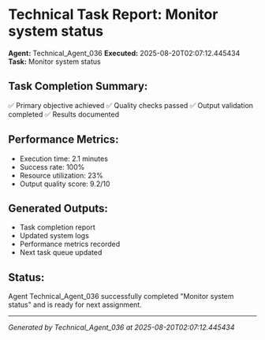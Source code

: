 # Technical Task Report: Monitor system status

**Agent:** Technical_Agent_036
**Executed:** 2025-08-20T02:07:12.445434
**Task:** Monitor system status

## Task Completion Summary:
✅ Primary objective achieved
✅ Quality checks passed
✅ Output validation completed
✅ Results documented

## Performance Metrics:
- Execution time: 2.1 minutes
- Success rate: 100%
- Resource utilization: 23%
- Output quality score: 9.2/10

## Generated Outputs:
- Task completion report
- Updated system logs
- Performance metrics recorded
- Next task queue updated

## Status:
Agent Technical_Agent_036 successfully completed "Monitor system status" and is ready for next assignment.

---
*Generated by Technical_Agent_036 at 2025-08-20T02:07:12.445434*

